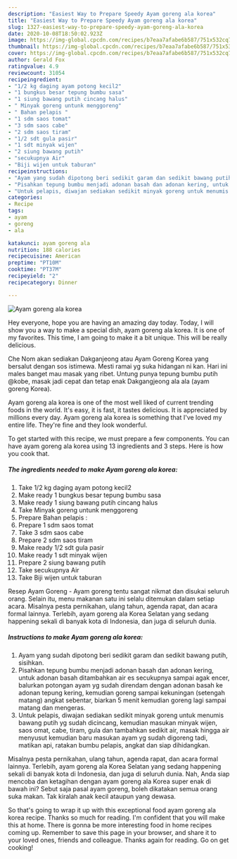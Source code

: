```yaml
---
description: "Easiest Way to Prepare Speedy Ayam goreng ala korea"
title: "Easiest Way to Prepare Speedy Ayam goreng ala korea"
slug: 1327-easiest-way-to-prepare-speedy-ayam-goreng-ala-korea
date: 2020-10-08T18:50:02.923Z
image: https://img-global.cpcdn.com/recipes/b7eaa7afabe6b587/751x532cq70/ayam-goreng-ala-korea-foto-resep-utama.jpg
thumbnail: https://img-global.cpcdn.com/recipes/b7eaa7afabe6b587/751x532cq70/ayam-goreng-ala-korea-foto-resep-utama.jpg
cover: https://img-global.cpcdn.com/recipes/b7eaa7afabe6b587/751x532cq70/ayam-goreng-ala-korea-foto-resep-utama.jpg
author: Gerald Fox
ratingvalue: 4.9
reviewcount: 31054
recipeingredient:
- "1/2 kg daging ayam potong kecil2"
- "1 bungkus besar tepung bumbu sasa"
- "1 siung bawang putih cincang halus"
- " Minyak goreng untunk menggoreng"
- " Bahan pelapis "
- "1 sdm saos tomat"
- "3 sdm saos cabe"
- "2 sdm saos tiram"
- "1/2 sdt gula pasir"
- "1 sdt minyak wijen"
- "2 siung bawang putih"
- "secukupnya Air"
- "Biji wijen untuk taburan"
recipeinstructions:
- "Ayam yang sudah dipotong beri sedikit garam dan sedikit bawang putih, sisihkan."
- "Pisahkan tepung bumbu menjadi adonan basah dan adonan kering, untuk adonan basah ditambahkan air es secukupnya sampai agak encer, balurkan potongan ayam yg sudah direndam dengan adonan basah ke adonan tepung kering, kemudian goreng sampai kekuningan (setengah matang) angkat sebentar, biarkan 5 menit kemudian goreng lagi sampai matang dan mengeras."
- "Untuk pelapis, diwajan sediakan sedikit minyak goreng untuk menumis bawang putih yg sudah dicincang, kemudian masukan minyak wijen, saos omat, cabe, tiram, gula dan tambahkan sedikit air, masak hingga air menyusut kemudian baru masukan ayam yg sudah digoreng tadi, matikan api, ratakan bumbu pelapis, angkat dan siap dihidangkan."
categories:
- Recipe
tags:
- ayam
- goreng
- ala

katakunci: ayam goreng ala 
nutrition: 188 calories
recipecuisine: American
preptime: "PT10M"
cooktime: "PT37M"
recipeyield: "2"
recipecategory: Dinner

---
```



![Ayam goreng ala korea](https://img-global.cpcdn.com/recipes/b7eaa7afabe6b587/751x532cq70/ayam-goreng-ala-korea-foto-resep-utama.jpg)

Hey everyone, hope you are having an amazing day today. Today, I will show you a way to make a special dish, ayam goreng ala korea. It is one of my favorites. This time, I am going to make it a bit unique. This will be really delicious.

Che Nom akan sediakan Dakganjeong atau Ayam Goreng Korea yang bersalut dengan sos istimewa. Mesti ramai yg suka hidangan ni kan. Hari ini males banget mau masak yang ribet. Untung punya tepung bumbu putih @kobe, masak jadi cepat dan tetap enak Dakgangjeong ala ala (ayam goreng Korea).

Ayam goreng ala korea is one of the most well liked of current trending foods in the world. It's easy, it is fast, it tastes delicious. It is appreciated by millions every day. Ayam goreng ala korea is something that I've loved my entire life. They're fine and they look wonderful.


To get started with this recipe, we must prepare a few components. You can have ayam goreng ala korea using 13 ingredients and 3 steps. Here is how you cook that.

<!--inarticleads1-->

##### The ingredients needed to make Ayam goreng ala korea:

1. Take 1/2 kg daging ayam potong kecil2
1. Make ready 1 bungkus besar tepung bumbu sasa
1. Make ready 1 siung bawang putih cincang halus
1. Take  Minyak goreng untunk menggoreng
1. Prepare  Bahan pelapis :
1. Prepare 1 sdm saos tomat
1. Take 3 sdm saos cabe
1. Prepare 2 sdm saos tiram
1. Make ready 1/2 sdt gula pasir
1. Make ready 1 sdt minyak wijen
1. Prepare 2 siung bawang putih
1. Take secukupnya Air
1. Take Biji wijen untuk taburan


Resep Ayam Goreng - Ayam goreng tentu sangat nikmat dan disukai seluruh orang. Selain itu, menu makanan satu ini selalu ditemukan dalam setiap acara. Misalnya pesta pernikahan, ulang tahun, agenda rapat, dan acara formal lainnya. Terlebih, ayam goreng ala Korea Selatan yang sedang happening sekali di banyak kota di Indonesia, dan juga di seluruh dunia. 

<!--inarticleads2-->

##### Instructions to make Ayam goreng ala korea:

1. Ayam yang sudah dipotong beri sedikit garam dan sedikit bawang putih, sisihkan.
1. Pisahkan tepung bumbu menjadi adonan basah dan adonan kering, untuk adonan basah ditambahkan air es secukupnya sampai agak encer, balurkan potongan ayam yg sudah direndam dengan adonan basah ke adonan tepung kering, kemudian goreng sampai kekuningan (setengah matang) angkat sebentar, biarkan 5 menit kemudian goreng lagi sampai matang dan mengeras.
1. Untuk pelapis, diwajan sediakan sedikit minyak goreng untuk menumis bawang putih yg sudah dicincang, kemudian masukan minyak wijen, saos omat, cabe, tiram, gula dan tambahkan sedikit air, masak hingga air menyusut kemudian baru masukan ayam yg sudah digoreng tadi, matikan api, ratakan bumbu pelapis, angkat dan siap dihidangkan.


Misalnya pesta pernikahan, ulang tahun, agenda rapat, dan acara formal lainnya. Terlebih, ayam goreng ala Korea Selatan yang sedang happening sekali di banyak kota di Indonesia, dan juga di seluruh dunia. Nah, Anda siap mencoba dan ketagihan dengan ayam goreng ala Korea super enak di bawah ini? Sebut saja pasal ayam goreng, boleh dikatakan semua orang suka makan. Tak kiralah anak kecil ataupun yang dewasa. 

So that's going to wrap it up with this exceptional food ayam goreng ala korea recipe. Thanks so much for reading. I'm confident that you will make this at home. There is gonna be more interesting food in home recipes coming up. Remember to save this page in your browser, and share it to your loved ones, friends and colleague. Thanks again for reading. Go on get cooking!
